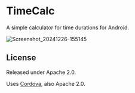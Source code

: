 # TimeCalc

A simple calculator for time durations for Android.

![Screenshot_20241226-155145](https://github.com/user-attachments/assets/0d77add4-f4ee-4526-a1d3-aafac3d9873d)

## License

Released under Apache 2.0.

Uses [Cordova](https://cordova.apache.org/), also Apache 2.0.
